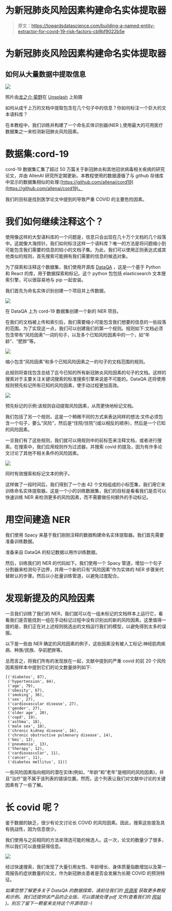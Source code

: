 # 为新冠肺炎风险因素构建命名实体提取器

> 原文：<https://towardsdatascience.com/building-a-named-entity-extractor-for-covid-19-risk-factors-cb9bf9022b5e>

# 为新冠肺炎风险因素构建命名实体提取器

## 如何从大量数据中提取信息

![](img/6b7d32ca3c7916ea95c5145bba0e7ec5.png)

照片由[龙之介·菊野](https://unsplash.com/@ryunosuke_kikuno?utm_source=medium&utm_medium=referral)在 [Unsplash](https://unsplash.com?utm_source=medium&utm_medium=referral) 上拍摄

如何从成千上万的文档中提取包含在几个句子中的信息？你如何标注一个巨大的文本语料库？

在本教程中，我们训练并构建了一个命名实体识别器(NER ),使用最大的可用医疗数据集之一来检测新冠肺炎风险因素。

# 数据集:cord-19

cord-19 数据集汇集了超过 50 万篇关于新冠肺炎和其他冠状病毒相关疾病的研究论文，并由 AllenAI 研究所定期更新。本教程使用的数据遵循了与 github 存储库中显示的数据集相似的处理:[https://github.com/allenai/cord19](https://github.com/allenai/cord19)。

我们的目标是找到医学论文中提到的导致严重 COVID 的主要危险因素。

# 我们如何继续注释这个？

使用像这样的大型语料库的一个问题是，信息只会出现在几十万个文档的几个段落中。这就像大海捞针。我们如何标注这样一个语料库？唯一的方法是将问题缩小到可能包含我们需要的信息的较小的文档子集。为此，我们可以使用正则表达式或其他类似的规则，首先搜索可能拥有我们需要的信息的候选对象。

为了探索和注释这个数据集，我们使用开源库 [DataQA](https://github.com/dataqa/dataqa) ，这是一个基于 Python 和 React 的库，用于数据探索和标记。这个 python 包包括 elasticsearch 文本搜索引擎，可以很容易地与 pip 一起安装。

我们首先为命名实体识别创建一个项目并上传数据。

![](img/e3e64496ab5ac960ce2586b49a0de399.png)

在 DataQA 上为 cord-19 数据集创建一个新的 NER 项目。

在我们的文档被上传和索引后，我们需要缩小可能包含我们想要的信息的一些段落的范围。为了实现这一点，我们可以创建我们的第一个规则。规则如下:文档必须包含带有“风险因素”一词的句子，以及多个已知风险因素中的一个，如“年龄”、“肥胖”等。

![](img/c2a61517404cb3b7c197b9a5c3adb66c.png)

缩小包含“风险因素”和多个已知风险因素之一的句子的文档范围的规则。

此规则将查找包含总结了迄今已知的所有新冠肺炎风险因素的句子的文档。这样的搜索对于主要关注关键词搜索的标准搜索引擎来说是不可能的。DataQA 还将使用规则预先标记所有已知的风险因素，使手动过程更加高效。

![](img/77368e103f56024675a8b741995e7352.png)

预先标记的示例:该规则自动提取风险因素，从而更快地标记文档。

我们包括了另一个规则，这是一个稍微不同的方式来表达同样的想法:文件必须包含一个句子，要么“风险”，然后是“住院/住院”(或以相反的顺序)，然后是一个已知的风险因素。

一旦我们有了这些规则，我们就可以用规则中的前标签来注释文档，或者进行搜索。在搜索中，我们应用规则作为过滤器，并搜索 covid 的提及，因为有许多论文讨论了其他不相关条件的风险因素。

![](img/e95abebc5069ccf90497cd86fa18dc06.png)

同时有效搜索和标记文本的例子。

这样做了一段时间后，我们得到了一个由 42 个文档组成的小标签集，我们用它来训练命名实体提取器。这是一个小的训练数据集，我们的目标是看看我们是否可以快速训练 NER 来检测更多的风险因素，而不需要做任何额外的手动标记。

# 用空间建造 NER

我们使用 Spacy 来基于我们刚刚注释的数据构建命名实体提取器。我们首先需要准备训练数据。

准备来自 DataQA 的标记数据以用作训练数据。

然后，训练我们的 NER 的代码如下。我们使用一个 Spacy 管道，增加一个句子分割器来检测句子边界，并用一个新的只有“风险因素”作为实体的 NER 步骤来代替默认的步骤。然后以小批量训练管道，以避免过度配合。

# 发现新提及的风险因素

一旦我们训练了我们的 NER，我们就可以在一组未标记的文档样本上运行它，看看我们是否能找到一组在手动标记过程中没有识别出的新的风险因素。这里值得一提的是，我们正在对上述规则挑选出的文档运行我们的模型，以避免得到太多的误报。

以下是一些由 NER 确定的风险因素的例子，这些因素没有被人工标记:神经肌肉疾病、种族/民族、孕前肥胖等。

总而言之，将我们所有的发现放在一起，文献中提到的严重 covid 的前 20 个风险因素按样本中提到它们的论文数量排列如下:

```
[('diabetes', 87),
 ('hypertension', 84),
 ('age', 79),
 ('obesity', 67),
 ('smoking', 36),
 ('sex', 27),
 ('cardiovascular disease', 27),
 ('gender', 27),
 ('older age', 20),
 ('copd', 19),
 ('asthma', 18),
 ('male sex', 18),
 ('chronic kidney disease', 16),
 ('chronic obstructive pulmonary disease', 14),
 ('bmi', 13),
 ('pneumonia', 13),
 ('therapy', 12),
 ('cardiovascular', 11),
 ('cancer', 11),
 ('diabetes mellitus', 11)]
```

一些风险因素指向相同的潜在实体(例如，“年龄”和“老年”是相同的风险因素)，并且“治疗”是不属于该列表的错误位置。然而，这个列表让我们对文献中讨论的关键因素有了一些了解。

# 长 covid 呢？

鉴于数据的缺乏，很少有论文讨论长 COVID 的风险因素。因此，搜索这些提及具有挑战性，因为信息很少。

我们使用与之前相同的方法来筛选可能的候选人。这一次，论文的数量少了很多，所以我们可以直接获得信息。

![](img/ded2cff6151daf5e66eb643119d9e2b9.png)

经过快速搜索，我们发现了大量引用女性、年龄增长、身体质量指数增加以及第一周报告的症状数量的论文，作为新冠肺炎患者是否会发展为长期 COVID 的预测特征。

*如果您想了解更多关于 DataQA 的数据探索，请前往我们的* [*资源库*](https://github.com/dataqa/dataqa) *获取更多教程和示例。我们还提供该产品的企业版，可以直接处理 pdf 文件(查看我们的* [*网站*](https://dataqa.ai/) *)。别忘了留下一颗星来支持这个开源项目:-)*